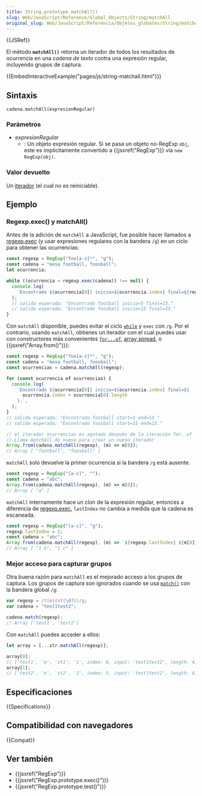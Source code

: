 ```yaml
---
title: String.prototype.matchAll()
slug: Web/JavaScript/Reference/Global_Objects/String/matchAll
original_slug: Web/JavaScript/Referencia/Objetos_globales/String/matchAll
---
```


{{JSRef}}

El método **`matchAll()`** retorna un iterador de todos los resultados de ocurrencia en una _cadena de texto_ contra una expresión regular, incluyendo grupos de captura.

{{EmbedInteractiveExample("pages/js/string-matchall.html")}}

## Sintaxis

```
cadena.matchAll(expresionRegular)
```

### Parámetros

- _expresionRegular_
  - : Un objeto expresión regular. Si se pasa un objeto no-RegExp `obj`, este es implícitamente convertido a {{jsxref("RegExp")}} vía `new RegExp(obj)`.

### Valor devuelto

Un [iterador](/es/docs/Web/JavaScript/Guide/Iterators_and_Generators) (el cual no es reiniciable).

## Ejemplo

### Regexp.exec() y matchAll()

Antes de la adición de `matchAll` a JavaScript, fue posible hacer llamados a [regexp.exec](/es/docs/Web/JavaScript/Reference/Global_Objects/RegExp/exec) (y usar expresiones regulares con la bandera `/g`) en un ciclo para obtener las ocurrencias:

```js
const regexp = RegExp("foo[a-z]*", "g");
const cadena = "mesa football, foosball";
let ocurrencia;

while ((ocurrencia = regexp.exec(cadena)) !== null) {
  console.log(
    `Encontrado ${ocurrencia[0]} inicio=${ocurrencia.index} final=${regexp.lastIndex}.`,
  );
  // salida esperada: "Encontrado football inicio=5 final=13."
  // salida esperada: "Encontrado foosball inicio=15 final=23."
}
```

Con `matchAll` disponible, puedes evitar el ciclo [`while`](/es/docs/Web/JavaScript/Reference/Statements/while) y `exec` con `/g`. Por el contrario, usando `matchAll`, obtienes un iterador con el cual puedes usar con constructores más convenientes [`for...of`](/es/docs/Web/JavaScript/Reference/Statements/for...of), [array spread](/es/docs/Web/JavaScript/Reference/Operators/Spread_syntax), o {{jsxref("Array.from()")}}:

```js
const regexp = RegExp("foo[a-z]*", "g");
const cadena = "mesa football, foosball";
const ocurrencias = cadena.matchAll(regexp);

for (const ocurrencia of ocurrencias) {
  console.log(
    `Encontrado ${ocurrencia[0]} inicio=${ocurrencia.index} final=${
      ocurrencia.index + ocurrencia[0].length
    }.`,
  );
}
// salida esperada: "Encontrado football start=5 end=13."
// salida esperada: "Encontrado foosball start=15 end=23."

// el iterador ocurrencias es agotado después de la iteración for..of
// Llama matchAll de nuevo para crear un nuevo iterador
Array.from(cadena.matchAll(regexp), (m) => m[0]);
// Array [ "football", "foosball" ]
```

`matchAll` solo devuelve la primer ocurrencia si la bandera `/g` está ausente.

```js
const regexp = RegExp("[a-c]", "");
const cadena = "abc";
Array.from(cadena.matchAll(regexp), (m) => m[0]);
// Array [ "a" ]
```

`matchAll` internamente hace un clon de la expresión regular, entonces a diferencia de [regexp.exec](/es/docs/Web/JavaScript/Reference/Global_Objects/RegExp/exec), `lastIndex` no cambia a medida que la cadena es escaneada.

```js
const regexp = RegExp("[a-c]", "g");
regexp.lastIndex = 1;
const cadena = "abc";
Array.from(cadena.matchAll(regexp), (m) => `${regexp.lastIndex} ${m[0]}`);
// Array [ "1 b", "1 c" ]
```

### Mejor acceso para capturar grupos

Otra buena razón para `matchAll` es el mejorado acceso a los grupos de captura. Los grupos de captura son ignorados cuando se usa [`match()`](/es/docs/Web/JavaScript/Reference/Global_Objects/String/match) con la bandera global `/g`:

```js
var regexp = /t(e)(st(\d?))/g;
var cadena = "test1test2";

cadena.match(regexp);
// Array ['test1', 'test2']
```

Con `matchAll` puedes acceder a ellos:

```js
let array = [...str.matchAll(regexp)];

array[0];
// ['test1', 'e', 'st1', '1', index: 0, input: 'test1test2', length: 4]
array[1];
// ['test2', 'e', 'st2', '2', index: 5, input: 'test1test2', length: 4]
```

## Especificaciones

{{Specifications}}

## Compatibilidad con navegadores

{{Compat}}

## Ver también

- {{jsxref("RegExp")}}
- {{jsxref("RegExp.prototype.exec()")}}
- {{jsxref("RegExp.prototype.test()")}}
